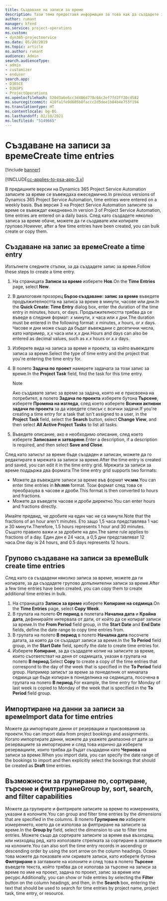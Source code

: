 ```yaml
---
title: Създаване на записи за време
description: Тази тема предоставя информация за това как да създадете записи за време.
author: rumant
manager: kfend
ms.service: project-operations
ms.custom:
- dyn365-projectservice
ms.date: 05/20/2019
ms.topic: article
ms.author: rumant
audience: Admin
search.audienceType:
- admin
- customizer
- enduser
search.app:
- D365CE
- D365PS
- ProjectOperations
ms.openlocfilehash: 520d3a6e6cc3d486d778c66c2ef7fd3ff20cd582
ms.sourcegitcommit: 418fa1fe9d605b8faccc2d5dee1b04b4e753f194
ms.translationtype: HT
ms.contentlocale: bg-BG
ms.lasthandoff: 02/10/2021
ms.locfileid: "5149665"
---
```

# <a name="create-time-entries"></a><span data-ttu-id="00e44-103">Създаване на записи за време</span><span class="sxs-lookup"><span data-stu-id="00e44-103">Create time entries</span></span>

[!include [banner](../includes/psa-now-project-operations.md)]

[!INCLUDE[cc-applies-to-psa-app-3.x](../includes/cc-applies-to-psa-app-3x.md)]

<span data-ttu-id="00e44-104">В предишните версии на Dynamics 365 Project Service Automation записите за време се въвеждаха ежеседмично.</span><span class="sxs-lookup"><span data-stu-id="00e44-104">In previous versions of Dynamics 365 Project Service Automation, time entries were entered on a weekly basis.</span></span> <span data-ttu-id="00e44-105">Във версия 3 на Project Service Automation записите за време се въвеждат ежедневно.</span><span class="sxs-lookup"><span data-stu-id="00e44-105">In version 3 of Project Service Automation, time entries are entered on a daily basis.</span></span> <span data-ttu-id="00e44-106">След като създадете няколко записа за време обаче, можете да ги създавате или копирате групово.</span><span class="sxs-lookup"><span data-stu-id="00e44-106">However, after a few time entries have been created, you can bulk create or copy them.</span></span>

## <a name="create-a-time-entry"></a><span data-ttu-id="00e44-107">Създаване на запис за време</span><span class="sxs-lookup"><span data-stu-id="00e44-107">Create a time entry</span></span>

<span data-ttu-id="00e44-108">Изпълнете следните стъпки, за да създадете запис за време.</span><span class="sxs-lookup"><span data-stu-id="00e44-108">Follow these steps to create a time entry.</span></span>

1. <span data-ttu-id="00e44-109">На страницата **Записи за време** изберете **Нов**.</span><span class="sxs-lookup"><span data-stu-id="00e44-109">On the **Time Entries** page, select **New**.</span></span>
2. <span data-ttu-id="00e44-110">В диалоговия прозорец **Бързо създаване: запис за време** въведете продължителността на записа за време в минути, часове или дни.</span><span class="sxs-lookup"><span data-stu-id="00e44-110">In the **Quick Create: Time Entry** dialog box, enter the duration of the time entry in minutes, hours, or days.</span></span> <span data-ttu-id="00e44-111">Продължителността трябва да се въведе в следния формат: *х* минути, *x* часа или *х* дни.</span><span class="sxs-lookup"><span data-stu-id="00e44-111">The duration must be entered in the following format: *x* minutes, *x* hours, or *x* days.</span></span> <span data-ttu-id="00e44-112">Часове и дни може също да бъдат въвеждани с десетични числа, като например, *x,x* часа или *x,x* дни.</span><span class="sxs-lookup"><span data-stu-id="00e44-112">Hours and days can also be entered as decimal values, such as *x.x* hours or *x.x* days.</span></span>
3. <span data-ttu-id="00e44-113">Изберете вида на записа за време и проекта, за който въвеждате записа за време.</span><span class="sxs-lookup"><span data-stu-id="00e44-113">Select the type of time entry and the project that you're entering the time entry for.</span></span>
4. <span data-ttu-id="00e44-114">В полето **Задача по проект** намерете задачата за този запис за време.</span><span class="sxs-lookup"><span data-stu-id="00e44-114">In the **Project Task** field, find the task for this time entry.</span></span>

    > [!NOTE]
    > <span data-ttu-id="00e44-115">Ако създавате запис за време за задача, която не е присвоена на потребител, в полето **Задача по проекта** изберете бутона **Търсене**, изберете **Промяна на изгледа**, след което изберете **Всички активни задачи по проекта** за да изведете списък с всички задачи.</span><span class="sxs-lookup"><span data-stu-id="00e44-115">If you're creating a time entry for a task that isn't assigned to a user, in the **Project Task** field, select the **Search** button, select **Change View**, and then select **All Active Project Tasks** to list all tasks.</span></span>

5. <span data-ttu-id="00e44-116">Въведете описание, ако е необходимо описание, след което изберете **Записване и затваряне**.</span><span class="sxs-lookup"><span data-stu-id="00e44-116">Enter a description, if a description is required, and then select **Save and Close**.</span></span>

<span data-ttu-id="00e44-117">След като записът за време бъде създаден и записан, можете да го редактирате в мрежата за записи за време.</span><span class="sxs-lookup"><span data-stu-id="00e44-117">After the time entry is created and saved, you can edit it in the time entry grid.</span></span> <span data-ttu-id="00e44-118">Мрежата за записи за време поддържа два формата:</span><span class="sxs-lookup"><span data-stu-id="00e44-118">The time entry grid supports two formats:</span></span>

- <span data-ttu-id="00e44-119">Можете да въвеждате записи за време във формат **чч:мм**.</span><span class="sxs-lookup"><span data-stu-id="00e44-119">You can enter time entries in **hh:mm** format.</span></span> <span data-ttu-id="00e44-120">Този формат след това се преобразува в часове и дроби.</span><span class="sxs-lookup"><span data-stu-id="00e44-120">This format is then converted to hours and fractions.</span></span>
- <span data-ttu-id="00e44-121">Можете да въведете часове и дроби директно.</span><span class="sxs-lookup"><span data-stu-id="00e44-121">You can enter hours and fractions directly.</span></span>

<span data-ttu-id="00e44-122">Имайте предвид, че дробите на един час не са минути.</span><span class="sxs-lookup"><span data-stu-id="00e44-122">Note that the fractions of an hour aren't minutes.</span></span> <span data-ttu-id="00e44-123">Ето защо 1,5 часа представлява 1 час и 30 минути.</span><span class="sxs-lookup"><span data-stu-id="00e44-123">Therefore, 1.5 hours represents 1 hour and 30 minutes.</span></span> <span data-ttu-id="00e44-124">Същото правило важи и за дробите на ден.</span><span class="sxs-lookup"><span data-stu-id="00e44-124">The same rule applies to fractions of a day.</span></span> <span data-ttu-id="00e44-125">Един ден е 24 часа, а 0,5 дни представляват 12 часа.</span><span class="sxs-lookup"><span data-stu-id="00e44-125">One day is 24 hours, and 0.5 days represents 12 hours.</span></span>

## <a name="bulk-create-time-entries"></a><span data-ttu-id="00e44-126">Групово създаване на записи за време</span><span class="sxs-lookup"><span data-stu-id="00e44-126">Bulk create time entries</span></span>

<span data-ttu-id="00e44-127">След като са създадени няколко записа за време, можете да ги копирате, за да създадете групово допълнителни записи за време.</span><span class="sxs-lookup"><span data-stu-id="00e44-127">After a few time entries have been created, you can copy them to create additional time entries in bulk.</span></span>

1. <span data-ttu-id="00e44-128">На страницата **Записи за време** изберете **Копиране на седмица**.</span><span class="sxs-lookup"><span data-stu-id="00e44-128">On the **Time Entries** page, select **Copy Week**.</span></span>
2. <span data-ttu-id="00e44-129">В групата на полето **От период** в полетата **Начална дата** и **Крайна дата**, дефинирайте интервала от дати, от който да се копират записи за време.</span><span class="sxs-lookup"><span data-stu-id="00e44-129">In the **From Period** field group, in the **Start Date** and **End Date** fields, define the date range to copy time entries from.</span></span>
3. <span data-ttu-id="00e44-130">В групата на полето **В период** в полето **Начална дата** посочете датата, за която да се създадат записи за време.</span><span class="sxs-lookup"><span data-stu-id="00e44-130">In the **To Period** field group, in the **Start Date** field, specify the date to create time entries for.</span></span>
4. <span data-ttu-id="00e44-131">Изберете **Копиране**, за да създадете копие на записите за време, които съответстват на деня от седмицата, указан в групата на полето **В период**.</span><span class="sxs-lookup"><span data-stu-id="00e44-131">Select **Copy** to create a copy of the time entries that correspond to the day of the week that is specified in the **To Period** field group.</span></span> <span data-ttu-id="00e44-132">Например записът за време за понеделник от миналата седмица ще бъде копиран в понеделника на седмицата, посочена в групата на полето **В период**.</span><span class="sxs-lookup"><span data-stu-id="00e44-132">For example, the time entry for Monday of last week is copied to Monday of the week that is specified in the **To Period** field group.</span></span>

## <a name="import-data-for-time-entries"></a><span data-ttu-id="00e44-133">Импортиране на данни за записи за време</span><span class="sxs-lookup"><span data-stu-id="00e44-133">Import data for time entries</span></span>

<span data-ttu-id="00e44-134">Можете да импортирате данни от резервации и присвоявания за проекти.</span><span class="sxs-lookup"><span data-stu-id="00e44-134">You can import data from project bookings and assignments.</span></span> <span data-ttu-id="00e44-135">Когато импортирате данни, можете да укажете диапазона от дати за резервациите за импортиране и след това изрично да изберете резервациите, които трябва да бъдат създадени като **Чернова** на записи за време.</span><span class="sxs-lookup"><span data-stu-id="00e44-135">When you import data, you can specify the date range of the bookings to import and then explicitly select the bookings that should be created as **Draft** time entries.</span></span>

## <a name="group-by-sort-search-and-filter-capabilities"></a><span data-ttu-id="00e44-136">Възможности за групиране по, сортиране, търсене и филтриране</span><span class="sxs-lookup"><span data-stu-id="00e44-136">Group by, sort, search, and filter capabilities</span></span>

<span data-ttu-id="00e44-137">Можете да групирате и филтрирате записите за време по измеренията, указани в колоните.</span><span class="sxs-lookup"><span data-stu-id="00e44-137">You can group and filter time entries by the dimensions that are specified in the columns.</span></span> <span data-ttu-id="00e44-138">В полето **Групиране по** изберете измерението, което да се използва за филтриране на записите за време.</span><span class="sxs-lookup"><span data-stu-id="00e44-138">In the **Group by** field, select the dimension to use to filter time entries.</span></span> <span data-ttu-id="00e44-139">Можете също да сортирате записите за време във възходящ или низходящ ред, като използвате стрелката за сортиране в заглавките на колоните.</span><span class="sxs-lookup"><span data-stu-id="00e44-139">You can also sort the time entry records in ascending or descending order by using the sort arrow on the column headings.</span></span> <span data-ttu-id="00e44-140">Освен това можете да показвате или скривате записи, като изберете бутона **Филтриране** в заглавките на колоните и след това в полето **Търсене** въведете текста, който трябва да се използва за търсене на записи за време по име на проект, задача по проект, запис за време или ресурс.</span><span class="sxs-lookup"><span data-stu-id="00e44-140">Additionally, you can show or hide entries by selecting the **Filter** button on the column headings, and then, in the **Search** box, entering the text that should be used to search for time entries by project name, project task, time entry, or resource.</span></span>

